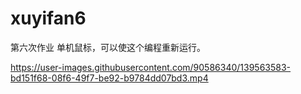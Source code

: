 # xuyifan6
第六次作业
单机鼠标，可以使这个编程重新运行。

https://user-images.githubusercontent.com/90586340/139563583-bd151f68-08f6-49f7-be92-b9784dd07bd3.mp4


